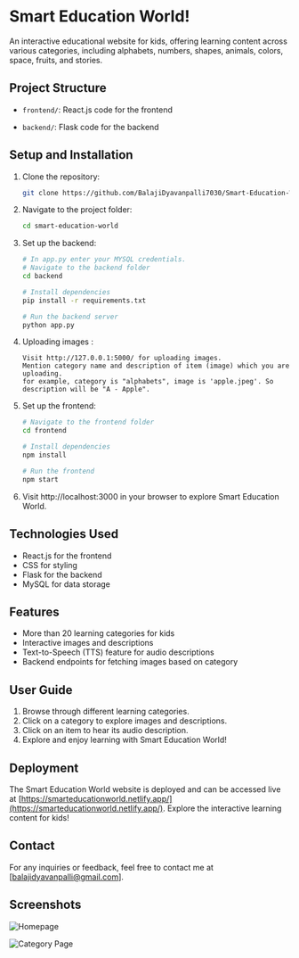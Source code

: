 # Smart Education World!

An interactive educational website for kids, offering learning content across various categories, including alphabets, numbers, shapes, animals, colors, space, fruits, and stories.

## Project Structure

- `frontend/`: React.js code for the frontend

- `backend/`: Flask code for the backend


## Setup and Installation

1. Clone the repository:

   ```bash
   git clone https://github.com/BalajiDyavanpalli7030/Smart-Education-World.git

2. Navigate to the project folder:

   ```bash
   cd smart-education-world

3. Set up the backend:

   ```bash
   # In app.py enter your MYSQL credentials.
   # Navigate to the backend folder
   cd backend

   # Install dependencies
   pip install -r requirements.txt

   # Run the backend server
   python app.py
   
4. Uploading images :
   ```
   Visit http://127.0.0.1:5000/ for uploading images.
   Mention category name and description of item (image) which you are uploading.
   for example, category is "alphabets", image is 'apple.jpeg'. So description will be "A - Apple".

5. Set up the frontend:

   ```bash
   # Navigate to the frontend folder
   cd frontend

   # Install dependencies
   npm install

   # Run the frontend
   npm start
   
6. Visit http://localhost:3000 in your browser to explore Smart Education World.


## Technologies Used

- React.js for the frontend
- CSS for styling
- Flask for the backend
- MySQL for data storage

## Features

- More than 20 learning categories for kids
- Interactive images and descriptions
- Text-to-Speech (TTS) feature for audio descriptions
- Backend endpoints for fetching images based on category

## User Guide

1. Browse through different learning categories.
2. Click on a category to explore images and descriptions.
3. Click on an item to hear its audio description.
4. Explore and enjoy learning with Smart Education World!

## Deployment

The Smart Education World website is deployed and can be accessed live at [https://smarteducationworld.netlify.app/](https://smarteducationworld.netlify.app/). Explore the interactive learning content for kids!


## Contact

For any inquiries or feedback, feel free to contact me at [balajidyavanpalli@gmail.com].

## Screenshots

![Homepage](https://drive.google.com/uc?id=1Ft-S7DOcc-SmZERdva7HryV55hAkusUM)


![Category Page](https://drive.google.com/uc?id=1Uiz9iGFXyyMCAHZ1Hdv_gyglVizq29t3)






